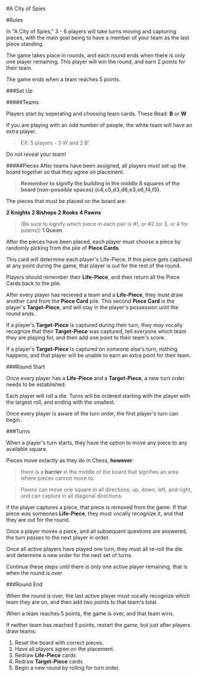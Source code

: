 #A City of Spies

#Rules

In "A City of Spies," 3 - 6 players will take turns moving and capturing pieces, with the main goal being to have a member of your team as the last piece standing.

The game takes place in rounds, and each round ends when there is only one player remaining.
This player will win the round, and earn 2 points for their team. 

The game ends when a team reaches 5 points.

###Set Up

#####Teams

Players start by seperating and choosing team cards. These Read: **B** or **W**

If you are playing with an odd number of people, the white team will have an extra player. 
>EX: 5 players - 3 W and 2 B'

Do not reveal your team!

#####Pieces
After teams have been assigned, all players must set up the board together so that they agree on placement. 
>**Remember to signify the building in the middle 8 squares of the board (non-possible spaces) (c4,c5,d3,d6,e3,e6,f4,f5).**

The pieces that must be placed on the board are:

**2 Knights**
**2 Bishops**
**2 Rooks**
**4 Pawns**
>(Be sure to signify which piece in each pair is #1, or #2 (or 3, or 4 for pawns))
**1 Queen**


After the pieces have been placed, each player must choose a piece by randomly picking from the pile of **Piece Cards**.

This card will determine each player's Life-Piece. If this piece gets captured at any point during the game, that player is out for the rest of the round.

Players should remember their **Life-Piece**, and then return all the Piece Cards back to the pile.

After every player has recieved a team and a **Life-Piece**, they must draw another card from the **Piece Card** pile. 
This second **Piece Card** is the player's **Target-Piece**, and will stay in the player's possession until the round ends. 

If a player's **Target-Piece** is captured during their turn, they *may* vocally recognize that their **Target-Piece** was captured, tell everyone which team they are playing for, and then add one point to their team's score.

If a player's **Target-Piece** is captured on someone else's turn, nothing happens, and that player will be unable to earn an extra point for their team.

###Round Start

Once every player has a **Life-Piece** and a **Target-Piece**, a new turn order needs to be established.

Each player will roll a die. Turns will be ordered starting with the player with the largest roll, and ending with the smallest.

Once every player is aware of the turn order, the first player's turn can begin.

###Turns

When a player's turn starts, they have the option to move any piece to any available square.

Pieces move extactly as they do in Chess, **however**: 

>there is a **barrier** in the middle of the board that signifies an area where pieces cannot move to.

>Pawns can move one square in all directions, up, down, left, and right, and can capture in all diagonal directions.

if the player captures a piece, that piece is removed from the game. If that piece was someones **Life-Piece**, they must vocally recognize it, and that they are out for the round.

Once a player moves a piece, and all subsequent questions are answered, the turn passes to the next player in order.

Once all active players have played one turn, they must all re-roll the die and determine a new order for the next set of turns.

Continue these steps until there is only one active player remaining, that is when the round is over.

###Round End

When the round is over, the last active player must vocally recognize which team they are on, and then add two points to that team's total.

When a team reaches 5 points, the game is over, and that team wins.

If neither team has reached 5 points, restart the game, but just after players draw teams:

1. Reset the board with correct pieces.
2. Have all players agree on the placement. 
3. Redraw **Life-Piece** cards
4. Redraw **Target-Piece** cards 
5. Begin a new round by rolling for turn order.
